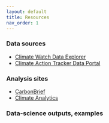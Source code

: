 ```yaml
---
layout: default
title: Resources
nav_order: 1
---
```


### Data sources

- [Climate Watch Data Explorer](https://www.climatewatchdata.org/data-explorer)
- [Climate Action Tracker Data Portal](https://climateactiontracker.org/data-portal/)

### Analysis sites

- [CarbonBrief](https://www.carbonbrief.org/)
- [Climate Analytics](https://climateanalytics.org/)

### Data-science outputs, examples

